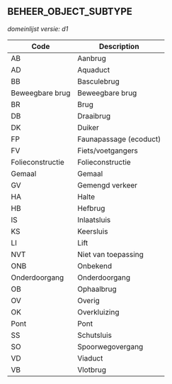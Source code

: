 ## BEHEER_OBJECT_SUBTYPE

*domeinlijst versie: d1* 

 |Code |Description	|
|	---	|	---	|
| AB | Aanbrug |
| AD | Aquaduct |
| BB | Basculebrug |
| Beweegbare brug | Beweegbare brug |
| BR | Brug |
| DB | Draaibrug |
| DK | Duiker |
| FP | Faunapassage (ecoduct) |
| FV | Fiets/voetgangers |
| Folieconstructie | Folieconstructie |
| Gemaal | Gemaal |
| GV | Gemengd verkeer |
| HA | Halte |
| HB | Hefbrug |
| IS | Inlaatsluis |
| KS | Keersluis |
| LI | Lift |
| NVT | Niet van toepassing |
| ONB | Onbekend |
| Onderdoorgang | Onderdoorgang |
| OB | Ophaalbrug |
| OV | Overig |
| OK | Overkluizing |
| Pont | Pont |
| SS | Schutsluis |
| SO | Spoorwegovergang |
| VD | Viaduct |
| VB | Vlotbrug |
